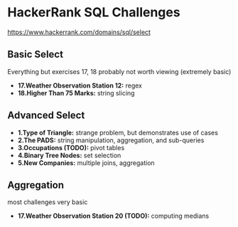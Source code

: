 # HackerRank SQL Challenges
https://www.hackerrank.com/domains/sql/select

## Basic Select
Everything but exercises 17, 18 probably not worth viewing (extremely basic)
- **17.Weather Observation Station 12:** regex
- **18.Higher Than 75 Marks:** string slicing

## Advanced Select
- **1.Type of Triangle:** strange problem, but demonstrates use of cases
- **2.The PADS:** string manipulation, aggregation, and sub-queries  
- **3.Occupations (TODO):** pivot tables
- **4.Binary Tree Nodes:** set selection
- **5.New Companies:** multiple joins, aggregation

## Aggregation
most challenges very basic
- **17.Weather Observation Station 20 (TODO):** computing medians